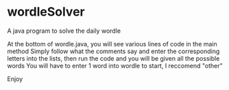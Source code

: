 # wordleSolver
A java program to solve the daily wordle

At the bottom of wordle.java, you will see various lines of code in the main method
Simply follow what the comments say and enter the corresponding letters into the lists, then run the code and you will be given all the possible words
You will have to enter 1 word into wordle to start, I reccomend "other"

Enjoy


